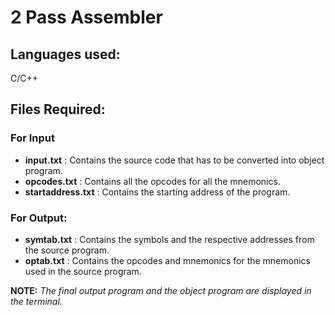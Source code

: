 # 2 Pass Assembler

## Languages used:
C/C++

## Files Required:
### For Input
- **input.txt** : Contains the source code that has to be converted into object program.
- **opcodes.txt** : Contains all the opcodes for all the mnemonics.
- **startaddress.txt** : Contains the starting address of the program.

### For Output:
- **symtab.txt** : Contains the symbols and the respective addresses from the source program.
- **optab.txt** : Contains the opcodes and mnemonics for the mnemonics used in the source program. 

**NOTE:**
*The final output program and the object program are displayed in the terminal.*